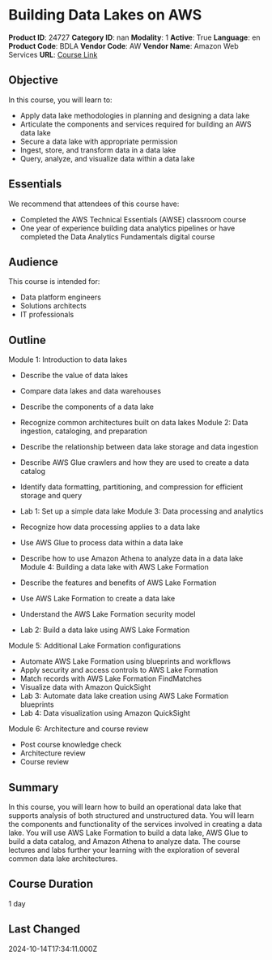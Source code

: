 # Building Data Lakes on AWS

**Product ID**: 24727
**Category ID**: nan
**Modality**: 1
**Active**: True
**Language**: en
**Product Code**: BDLA
**Vendor Code**: AW
**Vendor Name**: Amazon Web Services
**URL**: [Course Link](https://www.fastlaneus.com/course/amazon-bdla)

## Objective
In this course, you will learn to:



- Apply data lake methodologies in planning and designing a data lake
- Articulate the components and services required for building an AWS data lake
- Secure a data lake with appropriate permission
- Ingest, store, and transform data in a data lake
- Query, analyze, and visualize data within a data lake

## Essentials
We recommend that attendees of this course have:



- Completed the AWS Technical Essentials (AWSE) classroom course
- One year of experience building data analytics pipelines or have completed the Data Analytics Fundamentals digital course

## Audience
This course is intended for:



- Data platform engineers
- Solutions architects
- IT professionals

## Outline
Module 1: Introduction to data lakes



- Describe the value of data lakes
- Compare data lakes and data warehouses
- Describe the components of a data lake
- Recognize common architectures built on data lakes
Module 2: Data ingestion, cataloging, and preparation



- Describe the relationship between data lake storage and data ingestion
- Describe AWS Glue crawlers and how they are used to create a data catalog
- Identify data formatting, partitioning, and compression for efficient storage and query
- Lab 1: Set up a simple data lake
Module 3: Data processing and analytics



- Recognize how data processing applies to a data lake
- Use AWS Glue to process data within a data lake
- Describe how to use Amazon Athena to analyze data in a data lake
Module 4: Building a data lake with AWS Lake Formation



- Describe the features and benefits of AWS Lake Formation
- Use AWS Lake Formation to create a data lake
- Understand the AWS Lake Formation security model
- Lab 2: Build a data lake using AWS Lake Formation

Module 5: Additional Lake Formation configurations



- Automate AWS Lake Formation using blueprints and workflows
- Apply security and access controls to AWS Lake Formation
- Match records with AWS Lake Formation FindMatches
- Visualize data with Amazon QuickSight
- Lab 3: Automate data lake creation using AWS Lake Formation blueprints
- Lab 4: Data visualization using Amazon QuickSight

Module 6: Architecture and course review


- Post course knowledge check
- Architecture review
- Course review

## Summary
In this course, you will learn how to build an operational data lake that supports analysis of both structured and unstructured data. You will learn the components and functionality of the services involved in creating a data lake. You will use AWS Lake Formation to build a data lake, AWS Glue to build a data catalog, and Amazon Athena to analyze data. The course lectures and labs further your learning with the exploration of several common data lake architectures.

## Course Duration
1 day

## Last Changed
2024-10-14T17:34:11.000Z
